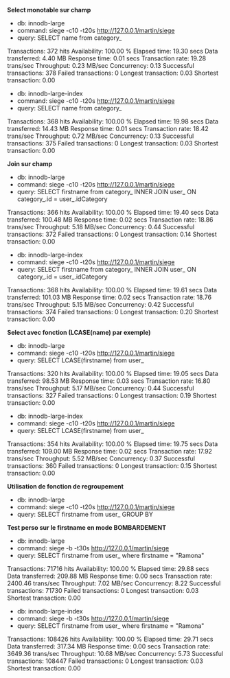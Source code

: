 **Select monotable sur champ**
- db: innodb-large
- command: siege -c10 -t20s http://127.0.0.1/martin/siege
- query: SELECT name from category_

Transactions:                    372 hits
Availability:                 100.00 %
Elapsed time:                  19.30 secs
Data transferred:               4.40 MB
Response time:                  0.01 secs
Transaction rate:              19.28 trans/sec
Throughput:                     0.23 MB/sec
Concurrency:                    0.13
Successful transactions:         378
Failed transactions:               0
Longest transaction:            0.03
Shortest transaction:           0.00


- db: innodb-large-index
- command: siege -c10 -t20s http://127.0.0.1/martin/siege
- query: SELECT name from category_

Transactions:                    368 hits
Availability:                 100.00 %
Elapsed time:                  19.98 secs
Data transferred:              14.43 MB
Response time:                  0.01 secs
Transaction rate:              18.42 trans/sec
Throughput:                     0.72 MB/sec
Concurrency:                    0.13
Successful transactions:         375
Failed transactions:               0
Longest transaction:            0.03
Shortest transaction:           0.00



**Join sur champ**
- db: innodb-large
- command: siege -c10 -t20s http://127.0.0.1/martin/siege
- query: SELECT firstname from category_ INNER JOIN user_ ON category_.id = user_.idCategory

Transactions:                    366 hits
Availability:                 100.00 %
Elapsed time:                  19.40 secs
Data transferred:             100.48 MB
Response time:                  0.02 secs
Transaction rate:              18.86 trans/sec
Throughput:                     5.18 MB/sec
Concurrency:                    0.44
Successful transactions:         372
Failed transactions:               0
Longest transaction:            0.14
Shortest transaction:           0.00


- db: innodb-large-index
- command: siege -c10 -t20s http://127.0.0.1/martin/siege
- query: SELECT firstname from category_ INNER JOIN user_ ON category_.id = user_.idCategory

Transactions:                    368 hits
Availability:                 100.00 %
Elapsed time:                  19.61 secs
Data transferred:             101.03 MB
Response time:                  0.02 secs
Transaction rate:              18.76 trans/sec
Throughput:                     5.15 MB/sec
Concurrency:                    0.42
Successful transactions:         374
Failed transactions:               0
Longest transaction:            0.20
Shortest transaction:           0.00



**Select avec fonction (LCASE(name) par exemple)**
- db: innodb-large
- command: siege -c10 -t20s http://127.0.0.1/martin/siege
- query: SELECT LCASE(firstname) from user_

Transactions:                    320 hits
Availability:                 100.00 %
Elapsed time:                  19.05 secs
Data transferred:              98.53 MB
Response time:                  0.03 secs
Transaction rate:              16.80 trans/sec
Throughput:                     5.17 MB/sec
Concurrency:                    0.44
Successful transactions:         327
Failed transactions:               0
Longest transaction:            0.19
Shortest transaction:           0.00


- db: innodb-large-index
- command: siege -c10 -t20s http://127.0.0.1/martin/siege
- query: SELECT LCASE(firstname) from user_

Transactions:                    354 hits
Availability:                 100.00 %
Elapsed time:                  19.75 secs
Data transferred:             109.00 MB
Response time:                  0.02 secs
Transaction rate:              17.92 trans/sec
Throughput:                     5.52 MB/sec
Concurrency:                    0.37
Successful transactions:         360
Failed transactions:               0
Longest transaction:            0.15
Shortest transaction:           0.00



**Utilisation de fonction de regroupement**
- db: innodb-large
- command: siege -c10 -t20s http://127.0.0.1/martin/siege
- query: SELECT firstname from user_ GROUP BY 



**Test perso sur le firstname en mode BOMBARDEMENT**
- db: innodb-large
- command: siege -b -t30s http://127.0.0.1/martin/siege
- query: SELECT firstname from user_ where firstname = "Ramona"

Transactions:                  71716 hits
Availability:                 100.00 %
Elapsed time:                  29.88 secs
Data transferred:             209.88 MB
Response time:                  0.00 secs
Transaction rate:            2400.46 trans/sec
Throughput:                     7.02 MB/sec
Concurrency:                    8.22
Successful transactions:       71730
Failed transactions:               0
Longest transaction:            0.03
Shortest transaction:           0.00


- db: innodb-large-index
- command: siege -b -t30s http://127.0.0.1/martin/siege
- query: SELECT firstname from user_ where firstname = "Ramona"

Transactions:                 108426 hits
Availability:                 100.00 %
Elapsed time:                  29.71 secs
Data transferred:             317.34 MB
Response time:                  0.00 secs
Transaction rate:            3649.36 trans/sec
Throughput:                    10.68 MB/sec
Concurrency:                    5.73
Successful transactions:      108447
Failed transactions:               0
Longest transaction:            0.03
Shortest transaction:           0.00

